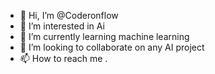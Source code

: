 - 👋 Hi, I’m @Coderonflow
- 👀 I’m interested in Ai
- 🌱 I’m currently learning machine learning
- 💞️ I’m looking to collaborate on any AI project
- 📫 How to reach me .

<!---
Coderonflow/Coderonflow is a ✨ special ✨ repository because its `README.md` (this file) appears on your GitHub profile.
You can click the Preview link to take a look at your changes.
--->
